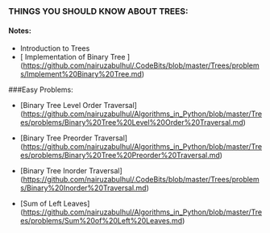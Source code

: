 ### THINGS YOU SHOULD KNOW ABOUT TREES:

#### Notes:

- Introduction to Trees
- [ Implementation of Binary Tree ] (https://github.com/nairuzabulhul/.CodeBits/blob/master/Trees/problems/Implement%20Binary%20Tree.md)



  
  
###Easy Problems:
  
- [Binary Tree Level Order Traversal] (https://github.com/nairuzabulhul/Algorithms_in_Python/blob/master/Trees/problems/Binary%20Tree%20Level%20Order%20Traversal.md) 
   
- [Binary Tree Preorder Traversal] (https://github.com/nairuzabulhul/Algorithms_in_Python/blob/master/Trees/problems/Binary%20Tree%20Preorder%20Traversal.md)
   
- [Binary Tree Inorder Traversal] (https://github.com/nairuzabulhul/.CodeBits/blob/master/Trees/problems/Binary%20Inorder%20Traversal.md)
   
- [Sum of Left Leaves] (https://github.com/nairuzabulhul/Algorithms_in_Python/blob/master/Trees/problems/Sum%20of%20Left%20Leaves.md)

  
  
